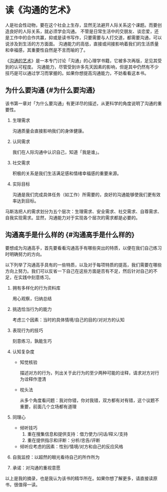 # 读《沟通的艺术》


人是社会性动物，要在这个社会上生存，显然无法避开人际关系这个课题。而要创造良好的人际关系，就必须学会沟通。
不管是日常生活中的交朋友、谈恋爱，还是工作中的合作共赢，抑或是读书写作，只要需要与人打交道，都需要沟通，可以说涉及到生活的方方面面。
沟通能力的高低，直接或间接影响着我们的生活质量和幸福感，其重要性自然是不言而喻的了。

《[沟通的艺术](<https://book.douban.com/subject/27117578/>)》是一本专门讨论「沟通」的心理学书籍，它被多次再版，足见其受到的认可程度。
沟通能力，尽管受到许多先天因素的影响，但是其中仍然有不少技巧是可以通过学习而掌握的。如果你想提高沟通能力，不妨看看这本书。


## 为什么要沟通 {#为什么要沟通}

该书第一章对「为什么要沟通」有更详尽的描述，从更科学的角度说明了沟通的重要性。

1.  生理需求

    沟通质量会直接影响我们的身体健康。

2.  认同需求

    我们在人际沟通中认识自己，知道「我是谁」。

3.  社交需求

    积极的关系是我们生活满足感和情绪幸福感的重要来源。

4.  实际目标

    沟通是我们完成具体任务（如工作）所需要的，良好的沟通能够使我们更有效率达到目标。

马斯洛把人的需求划分为五个层次：生理需求、安全需求、社交需求、自尊需求、自我实现需求。显然，沟通能力对于实现各个层次的需求都是必要的。


## 沟通高手是什么样的 {#沟通高手是什么样的}

要想成为沟通高手，首先要看看沟通高手有哪些突出的特质，以便在我们自己练习时明确努力的方向。

以下列举了沟通高手具有的一些特质，以及对于每项特质的提高，我们需要在哪些方向上努力。我们可以反省一下自己在这些方面是否有不足，然后针对自己的不足，在实践中刻意练习。

1.  拥有多样化的行为资料库

    用心观察，归纳总结

2.  挑选恰当行为的能力

    考虑三个因素：当时的具体情境/自己的目的/对对方的认知

3.  表现行为的技巧

    刻意练习，孰能生巧

4.  认知复杂度
    -   知觉核验

        描述对方的行为，列出关于此行为的至少两种可能的诠释，请求对方对行为诠释作澄清

    -   枕头法

        从多个角度看问题：我对你错，你对我错，双方都有对有错，这个议题不重要，前面几个立场都有道理

5.  同理心
    -   倾听技巧
        1.  重在搜集信息和提供支持：借力使力/问话/释义/支持
        2.  重在提供指示和评断：分析/忠告/评断
    -   倾听应考虑的因素：性别/情境/对方和自己的反应风格
6.  自我监控：以超然的眼光看待自己的所作所为
7.  承诺：对沟通的重视意愿

以上是我的摘录，也是我认为该书的精华所在。如果你想了解更多，请直接读原书，很值得一读。
